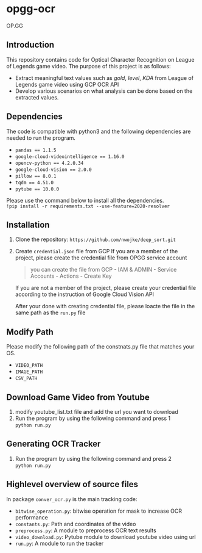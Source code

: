 # opgg-ocr
OP.GG

## Introduction
This repository contains code for Optical Character Recognition on League of Legends game video.
The purpose of this project is as follows:
- Extract meaningful text values such as *gold*, *level*, *KDA* from League of Legends game video using GCP OCR API
- Develop various scenarios on what analysis can be done based on the extracted values.

## Dependencies
The code is compatible with python3 and the following dependencies are needed to run the program.
- `pandas == 1.1.5`
- `google-cloud-videointelligence == 1.16.0`
- `opencv-python == 4.2.0.34`
- `google-cloud-vision == 2.0.0`
- `pillow == 8.0.1`
- `tqdm == 4.51.0`
- `pytube == 10.0.0`

Please use the command below to install all the dependencies.<br>
``` !pip install -r requirements.txt --use-feature=2020-resolver ```

## Installation
1. Clone the repository:
``` https://github.com/nwojke/deep_sort.git ```

2. Create `credential.json` file from GCP 
    If you are a member of the project, please create the credential file from OPGG service account
    > you can create the file from GCP - IAM & ADMIN - Service Accounts - Actions - Create Key<br>

    If you are not a member of the project, please create your credential file 
    according to the instruction of Google Cloud Vision API<br>

    After your done with creating credential file, please loacte the file in the same path as the `run.py` file

## Modify Path
Please modify the following path of the constnats.py file that matches your OS.
- `VIDEO_PATH`
- `IMAGE_PATH`
- `CSV_PATH`

## Download Game Video from Youtube
1. modify youtube_list.txt file and add the url you want to download <br>
2. Run the program by using the following command and press 1<br>
``` python run.py ```

## Generating OCR Tracker
1. Run the program by using the following command and press 2<br>
``` python run.py ```

## Highlevel overview of source files
In package `conver_ocr.py` is the main tracking code:
- `bitwise_operation.py`: bitwise operation for mask to increase OCR performance
- `constants.py`: Path and coordinates of the video
- `preprocess.py`: A module to preprocess OCR text results
- `video_download.py`: Pytube module to download youtube video using url
- `run.py`: A module to run the tracker